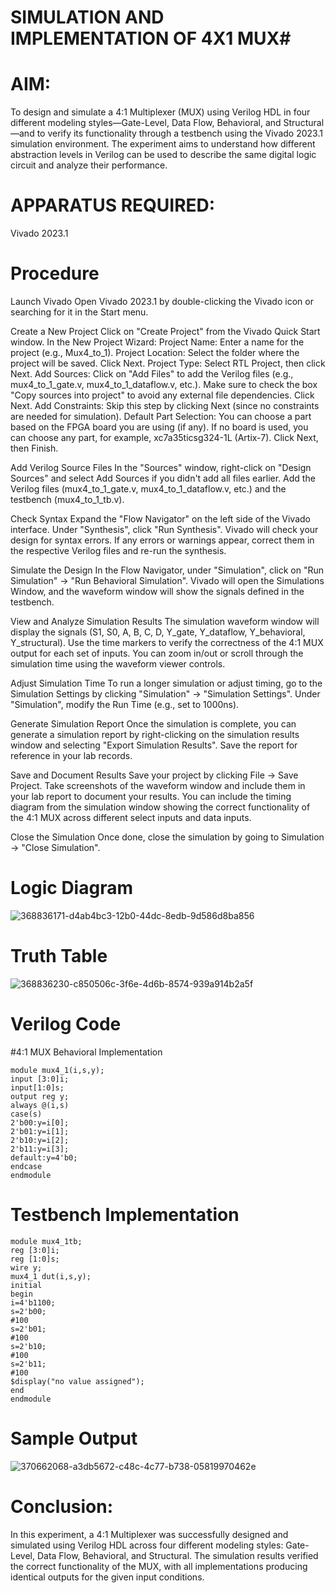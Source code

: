 
# SIMULATION AND IMPLEMENTATION OF 4X1 MUX#
# AIM:
To design and simulate a 4:1 Multiplexer (MUX) using Verilog HDL in four different modeling styles—Gate-Level, Data Flow, Behavioral, and Structural—and to verify its functionality through a testbench using the Vivado 2023.1 simulation environment. The experiment aims to understand how different abstraction levels in Verilog can be used to describe the same digital logic circuit and analyze their performance.

# APPARATUS REQUIRED:
Vivado 2023.1

# Procedure

Launch Vivado Open Vivado 2023.1 by double-clicking the Vivado icon or searching for it in the Start menu.

Create a New Project Click on "Create Project" from the Vivado Quick Start window. In the New Project Wizard: Project Name: Enter a name for the project (e.g., Mux4_to_1). Project Location: Select the folder where the project will be saved. Click Next. Project Type: Select RTL Project, then click Next. Add Sources: Click on "Add Files" to add the Verilog files (e.g., mux4_to_1_gate.v, mux4_to_1_dataflow.v, etc.). Make sure to check the box "Copy sources into project" to avoid any external file dependencies. Click Next. Add Constraints: Skip this step by clicking Next (since no constraints are needed for simulation). Default Part Selection: You can choose a part based on the FPGA board you are using (if any). If no board is used, you can choose any part, for example, xc7a35ticsg324-1L (Artix-7). Click Next, then Finish.


Add Verilog Source Files In the "Sources" window, right-click on "Design Sources" and select Add Sources if you didn't add all files earlier. Add the Verilog files (mux4_to_1_gate.v, mux4_to_1_dataflow.v, etc.) and the testbench (mux4_to_1_tb.v).

Check Syntax Expand the "Flow Navigator" on the left side of the Vivado interface. Under "Synthesis", click "Run Synthesis". Vivado will check your design for syntax errors. If any errors or warnings appear, correct them in the respective Verilog files and re-run the synthesis.


Simulate the Design In the Flow Navigator, under "Simulation", click on "Run Simulation" → "Run Behavioral Simulation". Vivado will open the Simulations Window, and the waveform window will show the signals defined in the testbench.


View and Analyze Simulation Results The simulation waveform window will display the signals (S1, S0, A, B, C, D, Y_gate, Y_dataflow, Y_behavioral, Y_structural). Use the time markers to verify the correctness of the 4:1 MUX output for each set of inputs. You can zoom in/out or scroll through the simulation time using the waveform viewer controls.


Adjust Simulation Time To run a longer simulation or adjust timing, go to the Simulation Settings by clicking "Simulation" → "Simulation Settings". Under "Simulation", modify the Run Time (e.g., set to 1000ns).


Generate Simulation Report Once the simulation is complete, you can generate a simulation report by right-clicking on the simulation results window and selecting "Export Simulation Results". Save the report for reference in your lab records.


Save and Document Results Save your project by clicking File → Save Project. Take screenshots of the waveform window and include them in your lab report to document your results. You can include the timing diagram from the simulation window showing the correct functionality of the 4:1 MUX across different select inputs and data inputs.

Close the Simulation Once done, close the simulation by going to Simulation → "Close Simulation".

# Logic Diagram
![368836171-d4ab4bc3-12b0-44dc-8edb-9d586d8ba856](https://github.com/user-attachments/assets/22e17f8a-bc44-46a7-a604-fa0e1418c65a)


# Truth Table
![368836230-c850506c-3f6e-4d6b-8574-939a914b2a5f](https://github.com/user-attachments/assets/af5a88c8-239e-4ac5-aa1c-b9c9c86ca1b3)


# Verilog Code
#4:1 MUX Behavioral Implementation
~~~
module mux4_1(i,s,y);
input [3:0]i;
input[1:0]s;
output reg y;
always @(i,s)
case(s)
2'b00:y=i[0];
2'b01:y=i[1];
2'b10:y=i[2];
2'b11:y=i[3];
default:y=4'b0;
endcase
endmodule
~~~
# Testbench Implementation
~~~
module mux4_1tb;
reg [3:0]i;
reg [1:0]s;
wire y;
mux4_1 dut(i,s,y);
initial
begin
i=4'b1100;
s=2'b00;
#100
s=2'b01;
#100
s=2'b10;
#100
s=2'b11;
#100
$display("no value assigned");
end
endmodule
~~~
# Sample Output
![370662068-a3db5672-c48c-4c77-b738-05819970462e](https://github.com/user-attachments/assets/3e3a577b-31dc-4990-a9f1-887c269f372e)


# Conclusion:
In this experiment, a 4:1 Multiplexer was successfully designed and simulated using Verilog HDL across four different modeling styles: Gate-Level, Data Flow, Behavioral, and Structural. The simulation results verified the correct functionality of the MUX, with all implementations producing identical outputs for the given input conditions.
